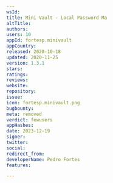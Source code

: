 ```yaml
---
wsId: 
title: Mini Vault - Local Password Ma
altTitle: 
authors: 
users: 10
appId: fortesp.minivault
appCountry: 
released: 2020-10-18
updated: 2020-11-25
version: 1.3.1
stars: 
ratings: 
reviews: 
website: 
repository: 
issue: 
icon: fortesp.minivault.png
bugbounty: 
meta: removed
verdict: fewusers
appHashes: 
date: 2023-12-19
signer: 
twitter: 
social: 
redirect_from: 
developerName: Pedro Fortes
features: 

---
```


